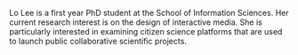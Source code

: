 Lo Lee is a first year PhD student at the School of Information Sciences. Her current research interest is on the design of interactive media. She is particularly interested in examining citizen science platforms that are used to launch public collaborative scientific projects.
